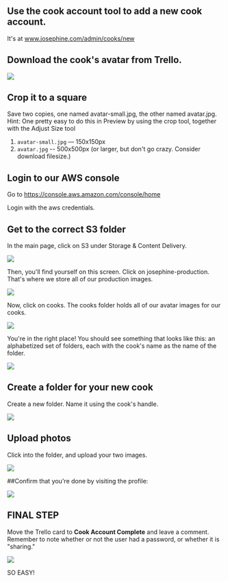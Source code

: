 ## Use the cook account tool to add a new cook account. 
It's at www.josephine.com/admin/cooks/new

## Download the cook's avatar from Trello.

![](https://dl.dropboxusercontent.com/spa/gcrmzi51hzw4tnm/e0eeom-b.png)

## Crop it to a square

 Save two copies, one named avatar-small.jpg, the other named avatar.jpg. 
 Hint: One pretty easy to do this in Preview by using the crop tool, together with the Adjust Size tool

1. `avatar-small.jpg` –– 150x150px
2. `avatar.jpg` -- 500x500px (or larger, but don't go crazy. Consider download filesize.)

## Login to our AWS console

Go to https://console.aws.amazon.com/console/home

Login with the aws credentials.

## Get to the correct S3 folder
In the main page, click on S3 under Storage & Content Delivery.

![](https://dl.dropboxusercontent.com/spa/8qjddfa5hktmltv/ggwvj_qt.png)

Then, you'll find yourself on this screen. Click on josephine-production. That's where we store all of our production images.

![](https://dl.dropboxusercontent.com/spa/8qjddfa5hktmltv/zx8jfoe5.png)

Now, click on cooks. The cooks folder holds all of our avatar images for our cooks.

![](https://dl.dropboxusercontent.com/spa/8qjddfa5hktmltv/tk6bdb7c.png)

You're in the right place! You should see something that looks like this: an alphabetized set of folders, each with the cook's name as the name of the folder.

![](https://dl.dropboxusercontent.com/spa/8qjddfa5hktmltv/r26iz7b3.png)

## Create a folder for your new cook

Create a new folder. Name it using the cook's handle.

![](https://dl.dropboxusercontent.com/spa/8qjddfa5hktmltv/m6d_tyzb.png)

## Upload photos

Click into the folder, and upload your two images.

![](https://dl.dropboxusercontent.com/spa/8qjddfa5hktmltv/juohznn3.png)

##Confirm that you're done by visiting the profile:

![](https://dl.dropboxusercontent.com/spa/gcrmzi51hzw4tnm/ha8s9srs.png)

## FINAL STEP

Move the Trello card to **Cook Account Complete** and leave a comment. Remember to note whether or not the user had a password, or whether it is "sharing."

![](https://dl.dropboxusercontent.com/spa/gcrmzi51hzw4tnm/h7__cgbg.png)

SO EASY!
